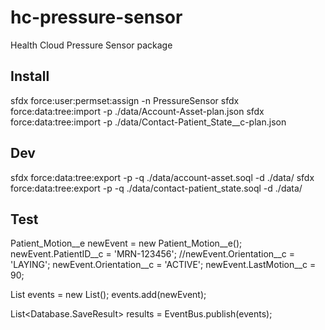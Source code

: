 # hc-pressure-sensor

Health Cloud Pressure Sensor package

## Install

sfdx force:user:permset:assign -n PressureSensor
sfdx force:data:tree:import -p ./data/Account-Asset-plan.json
sfdx force:data:tree:import -p ./data/Contact-Patient_State__c-plan.json

## Dev

sfdx force:data:tree:export -p -q ./data/account-asset.soql -d ./data/
sfdx force:data:tree:export -p -q ./data/contact-patient_state.soql -d ./data/


## Test

Patient_Motion__e  newEvent = new Patient_Motion__e();
newEvent.PatientID__c = 'MRN-123456';
//newEvent.Orientation__c = 'LAYING';
newEvent.Orientation__c = 'ACTIVE';
newEvent.LastMotion__c = 90;

List<SObject> events = new List<SObject>();
events.add(newEvent);
        
List<Database.SaveResult> results = EventBus.publish(events);